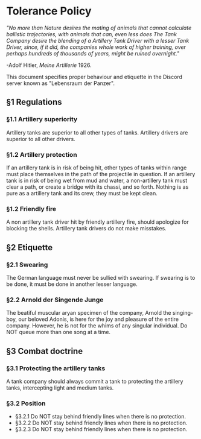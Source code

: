 # Tolerance Policy


[//]: # (On the front page of manual together with logo)

*"No more than Nature desires the mating of animals that cannot calculate ballistic trajectories, with animals that can, even less does The Tank Company desire the blending of a Artillery Tank Driver with a lesser Tank Driver, since, if it did, the companies whole work of higher training, over perhaps hundreds of thousands of years, might be ruined overnight."*

-Adolf Hitler, *Meine Artillerie* 1926.


This document specifies proper behaviour and etiquette in the Discord server known as "Lebensraum der Panzer".


[//]: # (Regulations are comprised of facts)
## §1 Regulations
### §1.1 Artillery superiority
Artillery tanks are superior to all other types of tanks. Artillery drivers are superior to all other drivers.

### §1.2 Artillery protection
If an artillery tank is in risk of being hit, other types of tanks within range must place themselves in the path of the projectile in question. If an artillery tank is in risk of being wet from mud and water, a non-artillery tank must clear a path, or create a bridge with its chassi, and so forth. 
Nothing is as pure as a artillery tank and its crew, they must be kept clean.

### §1.2 Friendly fire
A non artillery tank driver hit by friendly artillery fire, should apologize for blocking the shells.
Artillery tank drivers do not make misstakes.

[//]: # (Etiquette serves as rules of behaviour)
## §2 Etiquette
### §2.1 Swearing
The German language must never be sullied with swearing. If swearing is to be done, it must be done in another lesser language.
### §2.2 Arnold der Singende Junge
The beatiful muscular aryan specimen of the company, Arnold the singing-boy, our beloved Adonis, is here for the joy and pleasure of the entire company. However, he is not for the whims of any singular individual.
Do NOT queue more than one song at a time.

[//]: # (Combat Doctrine is the techniques of warfare for german Tank-drivers)
## §3 Combat doctrine
### §3.1 Protecting the artillery tanks
A tank company should always commit a tank to protecting the artillery tanks,
intercepting light and medium tanks. 

[//]: # (Best way to add sub-paragrah?)
### §3.2 Position
  *  §3.2.1 
     Do NOT stay behind friendly lines when there is no protection.
  *  §3.2.2
     Do NOT stay behind friendly lines when there is no protection.
  *  §3.2.3
     Do NOT stay behind friendly lines when there is no protection.




[//]: # (Fraktur?)
[//]: # (http://unifraktur.sourceforge.net/maguntia.html)

[//]: # (http://unifraktur.sourceforge.net/maguntia.html)






